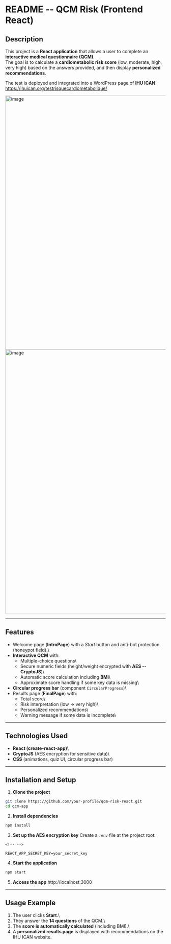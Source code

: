 # README -- QCM Risk (Frontend React)

## Description

This project is a **React application** that allows a user to complete
an **interactive medical questionnaire (QCM)**.\
The goal is to calculate a **cardiometabolic risk score** (low,
moderate, high, very high) based on the answers provided, and then
display **personalized recommendations**.

The test is deployed and integrated into a WordPress page of **IHU
ICAN**:\
https://ihuican.org/testrisquecardiometabolique/

<img width="1565" height="795" alt="image" src="https://github.com/user-attachments/assets/dbd6967a-ff1f-49d3-b7d1-4b1c6d013960" />

<img width="1802" height="829" alt="image" src="https://github.com/user-attachments/assets/5856a90b-1324-4eb1-b71f-bf9be2e08e7f" />



------------------------------------------------------------------------

## Features

-   Welcome page (**IntroPage**) with a *Start* button and anti-bot
    protection (honeypot field).\
-   **Interactive QCM** with:
    -   Multiple-choice questions\
    -   Secure numeric fields (height/weight encrypted with **AES --
        CryptoJS**)\
    -   Automatic score calculation including **BMI**\
    -   Approximate score handling if some key data is missing\
-   **Circular progress bar** (component `CircularProgress`)\
-   Results page (**FinalPage**) with:
    -   Total score\
    -   Risk interpretation (low → very high)\
    -   Personalized recommendations\
    -   Warning message if some data is incomplete\

------------------------------------------------------------------------

## Technologies Used

-   **React (create-react-app)**\
-   **CryptoJS** (AES encryption for sensitive data)\
-   **CSS** (animations, quiz UI, circular progress bar)

------------------------------------------------------------------------

## Installation and Setup

1.  **Clone the project**

``` bash
git clone https://github.com/your-profile/qcm-risk-react.git
cd qcm-app
```

2.  **Install dependencies**

``` bash
npm install
```

3.  **Set up the AES encryption key** Create a `.env` file at the
    project root:

```{=html}
<!-- -->
```
    REACT_APP_SECRET_KEY=your_secret_key

4.  **Start the application**

``` bash
npm start
```

5.  **Access the app** http://localhost:3000

------------------------------------------------------------------------

## Usage Example

1.  The user clicks **Start**.\
2.  They answer the **14 questions** of the QCM.\
3.  The **score is automatically calculated** (including BMI).\
4.  A **personalized results page** is displayed with recommendations on the IHU ICAN website.
